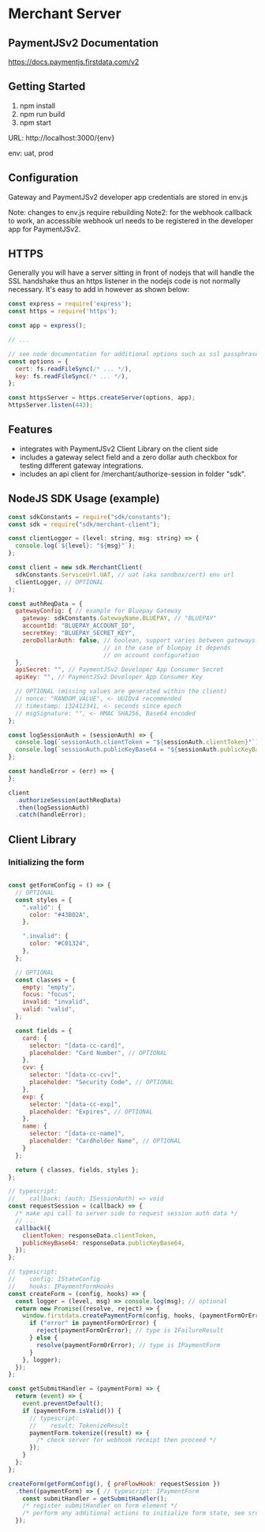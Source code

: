 # Merchant Server

## PaymentJSv2 Documentation

https://docs.paymentjs.firstdata.com/v2

## Getting Started

1. npm install
2. npm run build
3. npm start

URL: http://localhost:3000/{env}

env: uat, prod


## Configuration

Gateway and PaymentJSv2 developer app credentials are stored in env.js

Note: changes to env.js require rebuilding
Note2: for the webhook callback to work, an accessible webhook url needs to be registered in the developer app for PaymentJSv2.

## HTTPS

Generally you will have a server sitting in front of nodejs that
will handle the SSL handshake thus an https listener in the nodejs
code is not normally necessary.
It's easy to add in however as shown below:

```javascript
const express = require('express');
const https = require('https');

const app = express();

// ...

// see node documentation for additional options such as ssl passphrase
const options = {
  cert: fs.readFileSync(/* ... */),
  key: fs.readFileSync(/* ... */),
};

const httpsServer = https.createServer(options, app);
httpsServer.listen(443);
```

## Features

- integrates with PaymentJSv2 Client Library on the client side
- includes a gateway select field and a zero dollar auth
checkbox for testing different gateway integrations.
- includes an api client for /merchant/authorize-session in folder "sdk".

## NodeJS SDK Usage (example)

```javascript
const sdkConstants = require("sdk/constants");
const sdk = require("sdk/merchant-client");

const clientLogger = (level: string, msg: string) => {
  console.log(`${level}: "${msg}"`);
};

const client = new sdk.MerchantClient(
  sdkConstants.ServiceUrl.UAT, // uat (aka sandbox/cert) env url
  clientLogger, // OPTIONAL
);

const authReqData = {
  gatewayConfig: { // example for Bluepay Gateway
    gateway: sdkConstants.GatewayName.BLUEPAY, // "BLUEPAY"
    accountId: "BLUEPAY_ACCOUNT_ID",
    secretKey: "BLUEPAY_SECRET_KEY",
    zeroDollarAuth: false, // boolean, support varies between gateways
                           // in the case of bluepay it depends
                           // on account configuration
  },
  apiSecret: "", // PaymentJSv2 Developer App Consumer Secret
  apiKey: "", // PaymentJSv2 Developer App Consumer Key

  // OPTIONAL (missing values are generated within the client)
  // nonce: "RANDOM_VALUE", <- UUIDv4 recommended
  // timestamp: 132412341, <- seconds since epoch
  // msgSignature: "", <- HMAC SHA256, Base64 encoded
};

const logSessionAuth = (sessionAuth) => {
  console.log(`sessionAuth.clientToken = "${sessionAuth.clientToken}"`);
  console.log(`sessionAuth.publicKeyBase64 = "${sessionAuth.publicKeyBase64}"`);
};

const handleError = (err) => {
};

client
  .authorizeSession(authReqData)
  .then(logSessionAuth)
  .catch(handleError);
```

## Client Library

### Initializing the form

```javascript

const getFormConfig = () => {
  // OPTIONAL
  const styles = {
    ".valid": {
      color: "#43B02A",
    },

    ".invalid": {
      color: "#C01324",
    },
  };

  // OPTIONAL
  const classes = {
    empty: "empty",
    focus: "focus",
    invalid: "invalid",
    valid: "valid",
  };

  const fields = {
    card: {
      selector: "[data-cc-card]",
      placeholder: "Card Number", // OPTIONAL
    },
    cvv: {
      selector: "[data-cc-cvv]",
      placeholder: "Security Code", // OPTIONAL
    },
    exp: {
      selector: "[data-cc-exp]",
      placeholder: "Expires", // OPTIONAL
    },
    name: {
      selector: "[data-cc-name]",
      placeholder: "Cardholder Name", // OPTIONAL
    }
  };

  return { classes, fields, styles };
};

// typescript:
//    callback: (auth: ISessionAuth) => void
const requestSession = (callback) => {
  /* make api call to server side to request session auth data */
  // ...
  callback({
    clientToken: responseData.clientToken,
    publicKeyBase64: responseData.publicKeyBase64,
  });
};

// typescript:
//    config: IStateConfig
//    hooks: IPaymentFormHooks
const createForm = (config, hooks) => {
  const logger = (level, msg) => console.log(msg); // optional
  return new Promise((resolve, reject) => {
    window.firstdata.createPaymentForm(config, hooks, (paymentFormOrError) => {
      if ("error" in paymentFormOrError) {
        reject(paymentFormOrError); // type is IFailureResult
      } else {
        resolve(paymentFormOrError); // type is IPaymentForm
      }
    }, logger);
  });
};

const getSubmitHandler = (paymentForm) => {
  return (event) => {
    event.preventDefault();
    if (paymentForm.isValid()) {
      // typescript:
      //    result: TokenizeResult
      paymentForm.tokenize((result) => {
        /* check server for webhook receipt then proceed */
      });
    }
  };
};

createForm(getFormConfig(), { preFlowHook: requestSession })
  .then((paymentForm) => { // typescript: IPaymentForm
    const submitHandler = getSubmitHandler();
    /* register submitHandler on form element */
    /* perform any additional actions to initialize form state, see src/client/index.ts for an example */
  });

```

